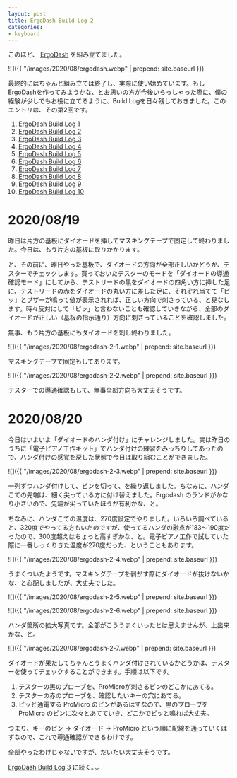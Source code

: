 ```yaml
---
layout: post
title: ErgoDash Build Log 2
categories:
- keyboard
---
```


このほど、 [ErgoDash](https://github.com/omkbd/ErgoDash) を組み立てました。

![]({{ "/images/2020/08/ergodash.webp" | prepend: site.baseurl }})

最終的にはちゃんと組み立ては終了し、実際に使い始めています。もしErgoDashを作ってみようかな、とお思いの方が今後いらっしゃった際に、僕の経験が少しでもお役に立てるように、Build Logを日々残しておきました。このエントリは、その第2回です。

1. [ErgoDash Build Log 1](https://www.eisbahn.jp/yoichiro/2020/08/ergodash_1.html)
2. [ErgoDash Build Log 2](https://www.eisbahn.jp/yoichiro/2020/08/ergodash_2.html)
3. [ErgoDash Build Log 3](https://www.eisbahn.jp/yoichiro/2020/08/ergodash_3.html)
4. [ErgoDash Build Log 4](https://www.eisbahn.jp/yoichiro/2020/09/ergodash_4.html)
5. [ErgoDash Build Log 5](https://www.eisbahn.jp/yoichiro/2020/09/ergodash_5.html)
6. [ErgoDash Build Log 6](https://www.eisbahn.jp/yoichiro/2020/09/ergodash_6.html)
7. [ErgoDash Build Log 7](https://www.eisbahn.jp/yoichiro/2020/09/ergodash_7.html)
8. [ErgoDash Build Log 8](https://www.eisbahn.jp/yoichiro/2020/09/ergodash_8.html)
9. [ErgoDash Build Log 9](https://www.eisbahn.jp/yoichiro/2020/09/ergodash_9.html)
10. [ErgoDash Build Log 10](https://www.eisbahn.jp/yoichiro/2020/09/ergodash_10.html)

# 2020/08/19

昨日は片方の基板にダイオードを挿してマスキングテープで固定して終わりました。今日は、もう片方の基板に取りかかります。

と、その前に、昨日やった基板で、ダイオードの方向が全部正しいかどうか、テスターでチェックします。買っておいたテスターのモードを「ダイオードの導通確認モード」にしてから、テストリードの黒をダイオードの四角い方に挿した足に、テストリードの赤をダイオードの丸い方に差した足に、それぞれ当てて「ピッ」とブザーが鳴って値が表示されれば、正しい方向で刺さっている、と見なします。時々反対にして「ピッ」と言わないことも確認していきながら、全部のダイオードが正しい（基板の指示通り）方向に刺さっていることを確認しました。

無事、もう片方の基板にもダイオードを刺し終わりました。


![]({{ "/images/2020/08/ergodash-2-1.webp" | prepend: site.baseurl }})


マスキングテープで固定もしてあります。


![]({{ "/images/2020/08/ergodash-2-2.webp" | prepend: site.baseurl }})


テスターでの導通確認もして、無事全部方向も大丈夫そうです。

# 2020/08/20

今日はいよいよ「ダイオードのハンダ付け」にチャレンジしました。実は昨日のうちに「電子ピアノ工作キット」でハンダ付けの練習をみっちりしてあったので、ハンダ付けの感覚を戻した状態で今日は取り組むことができました。


![]({{ "/images/2020/08/ergodash-2-3.webp" | prepend: site.baseurl }})


一列ずつハンダ付けして、ピンを切って、を繰り返しました。ちなみに、ハンダこての先端は、細く尖っている方に付け替えました。Ergodash のランドがかなり小さいので、先端が尖っていたほうが有利かな、と。

ちなみに、ハンダこての温度は、270度設定でやりました。いろいろ調べていると、320度でやってる方もいたのですが、使ってるハンダの融点が183〜190度だったので、300度超えはちょっと高すぎかな、と。電子ピアノ工作で試していた際に一番しっくりきた温度が270度だった、ということもあります。


![]({{ "/images/2020/08/ergodash-2-4.webp" | prepend: site.baseurl }})


うまくついたようです。マスキングテープを剥がす際にダイオードが抜けないかな、と心配しましたが、大丈夫でした。


![]({{ "/images/2020/08/ergodash-2-5.webp" | prepend: site.baseurl }})



![]({{ "/images/2020/08/ergodash-2-6.webp" | prepend: site.baseurl }})


ハンダ箇所の拡大写真です。全部がこううまくいったとは思えませんが、上出来かな、と。


![]({{ "/images/2020/08/ergodash-2-7.webp" | prepend: site.baseurl }})


ダイオードが果たしてちゃんとうまくハンダ付けされているかどうかは、テスターを使ってチェックすることができます。手順は以下です。

1. テスターの黒のプローブを、ProMicroが刺さるピンのどこかにあてる。
2. テスターの赤のプローブを、確認したいキーの穴にあてる。
3. ピッと通電する ProMicro のピンがあるはずなので、黒のプローブを ProMicro のピンに次々とあてていき、どこかでピッと鳴れば大丈夫。

つまり、キーのピン -> ダイオード -> ProMicro という順に配線を通っていくはずなので、これで導通確認ができるわけです。

全部やったわけじゃないですが、だいたい大丈夫そうです。

[ErgoDash Build Log 3](https://www.eisbahn.jp/yoichiro/2020/08/ergodash_3.html) に続く。。。